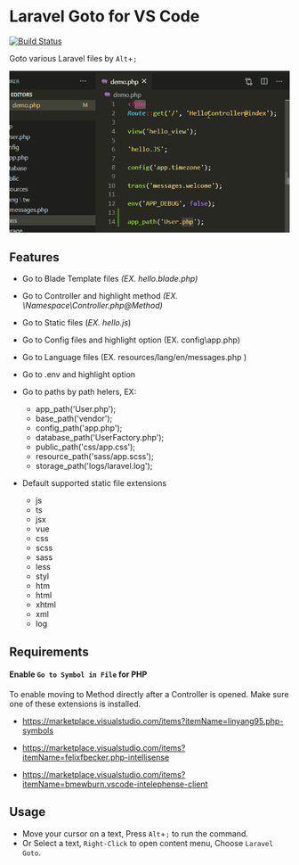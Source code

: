 # Laravel Goto for VS Code

[![Build Status](https://travis-ci.com/absszero/vscode-laravel-goto.svg?branch=master)](https://travis-ci.com/absszero/vscode-laravel-goto)

Goto various Laravel files by `Alt`+`;`

![](example.gif)

## Features

- Go to Blade Template files *(EX. hello.blade.php)*
- Go to Controller and highlight method *(EX. \Namespace\Controller.php@Method)*
- Go to Static files (*EX. hello.js*)
- Go to Config files and highlight option (EX. config\app.php)
- Go to Language files (EX. resources/lang/en/messages.php )
- Go to .env and highlight option

- Go to paths by path helers, EX:
  - app_path('User.php');
  - base_path('vendor');
  - config_path('app.php');
  - database_path('UserFactory.php');
  - public_path('css/app.css');
  - resource_path('sass/app.scss');
  - storage_path('logs/laravel.log');

- Default supported static file extensions
    - js
    - ts
    - jsx
    - vue
    - css
    - scss
    - sass
    - less
    - styl
    - htm
    - html
    - xhtml
    - xml
    - log

## Requirements

#### Enable `Go to Symbol in File` for PHP

To enable moving to Method directly after a Controller is opened. Make sure one of these extensions is installed.

- https://marketplace.visualstudio.com/items?itemName=linyang95.php-symbols

- https://marketplace.visualstudio.com/items?itemName=felixfbecker.php-intellisense

- https://marketplace.visualstudio.com/items?itemName=bmewburn.vscode-intelephense-client


## Usage

- Move your cursor on a text, Press `Alt`+`;` to run the command.
- Or Select a text, `Right-Click` to open content menu, Choose `Laravel Goto`.
